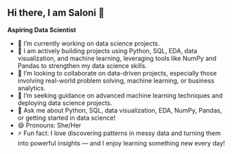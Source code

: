 ## Hi there, I am Saloni 👋

**Aspiring Data Scientist**


<!-- **saloni151/saloni151** is a ✨ _special_ ✨ repository because its `README.md` (this file) appears on your GitHub profile.
-->



- 🔭 I’m currently working on data science projects.
- 🌱 I am actively building projects using Python, SQL, EDA, data visualization, and machine learning, leveraging tools like NumPy and Pandas to strengthen my data science skills.
- 👯 I’m looking to collaborate on data-driven projects, especially those involving real-world problem solving, machine learning, or business analytics.
- 🤔 I’m seeking guidance on advanced machine learning techniques and deploying data science projects.
- 💬 Ask me about Python, SQL, data visualization, EDA, NumPy, Pandas, or getting started in data science!
- 😄 Pronouns: She/Her
- ⚡ Fun fact: I love discovering patterns in messy data and turning them into powerful insights — and I enjoy learning something new every day!

